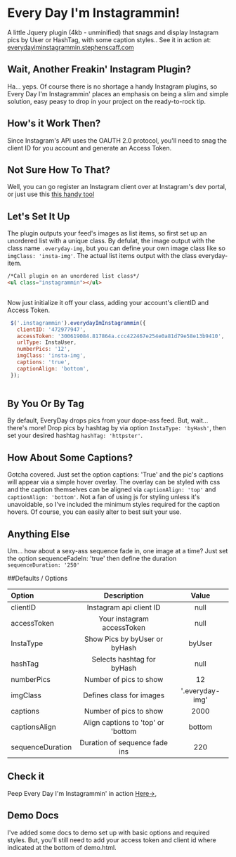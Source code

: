 # Every Day I'm Instagrammin!
A little Jquery plugin (4kb - unminified) that snags and display Instagram pics by User or HashTag, with some caption styles.. See it in action at: [everydayiminstagrammin.stephenscaff.com](http://everydayiminstagrammin.stephenscaff.com)


## Wait, Another Freakin' Instagram Plugin?
Ha... yeps. Of course there is no shortage a handy Instagram plugins, so Every Day I'm Instagrammin' places an emphasis on being a slim and simple solution, easy peasy to drop in your project on the ready-to-rock tip.


## How's it Work Then?
Since Instagram's API uses the OAUTH 2.0 protocol, you'll need to snag the client ID for you account and generate an Access Token.


## Not Sure How To That?
Well, you can go register an Instagram client over at Instagram's dev portal, or just use this [this handy tool]("http://www.pinceladasdaweb.com.br/instagram/access-token/)


## Let's Set It Up
The plugin outputs your feed's images as list items, so first set up an unordered list with a unique class. By defulat, the image output with the class name `.everyday-img`, but you can define your own image class like so `imgClass: 'insta-img'`. The actual list items output with the class everyday-item.


```html
/*Call plugin on an unordered list class*/
<ul class="instagrammin"></ul>
 
```

Now just initialize it off your class, adding your account's clientID and Access Token. 

```javascript
 $('.instagrammin').everydayImInstagrammin({
   clientID: '472977947',
   accessToken: '300619084.817864a.ccc422467e254e0a81d79e58e13b9410',
   urlType: InstaUser,
   numberPics: '12',
   imgClass: 'insta-img',
   captions: 'true',
   captionAlign: 'bottom',
 });
  
```

## By You Or By Tag
By default, EveryDay drops pics from your dope-ass feed. But, wait... there's more! Drop pics by hashtag by via option `InstaType: 'byHash'`, then set your desired hashtag `hashTag: 'httpster'`.

## How About Some Captions?
Gotcha covered. Just set the option captions: 'True' and the pic's captions will appear via a simple hover overlay. The overlay can be styled with css and the caption themselves can be aligned via `captionAlign: 'top'` and `captionAlign: 'bottom'`. Not a fan of using js for styling unless it's unavoidable, so I've included the minimum styles required for the caption hovers. Of course, you can easily alter to best suit your use.

## Anything Else
Um... how about a sexy-ass sequence fade in, one image at a time? Just set the option sequenceFadeIn: 'true' then define the duration `sequenceDuration: '250'`



##Defaults / Options

| Option        			|      Description                  	|   Value 
| :-------------			| :-------------------------------:  | :------------:
| clientID      			| Instagram api client ID          	 | null 
| accessToken   			| Your instagram accessToken    					| null
| InstaType     			| Show Pics by byUser or byHash  				| byUser  
| hashTag      	 		| Selects hashtag for byHash  			  		|	null
| numberPics   				| Number of pics to show       						| 12
| imgClass  							| Defines class for images       			 | '.everyday-img'
| captions   						| Number of pics to show     					   | 2000
| captionsAlign  		| Align captions to 'top' or 'bottom | bottom
| sequenceDuration	| Duration of sequence fade ins   			| 220


## Check it 
Peep Every Day I'm Instagrammin' in action [Here→](http://everydayiminstagrammin.stephenscaff.com/), 

## Demo Docs
I've added some docs to demo set up with basic options and required styles. But, you'll still need to add your access token and client id where indicated at the bottom of demo.html.